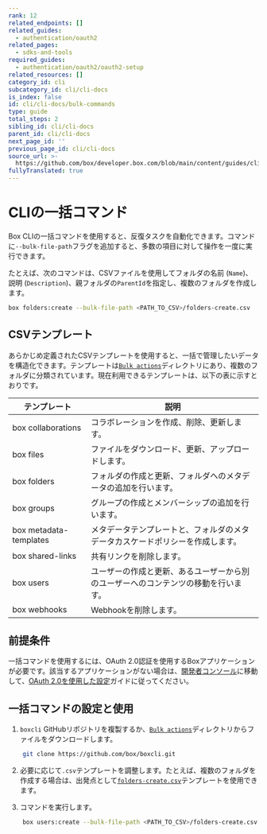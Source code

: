 ```yaml
---
rank: 12
related_endpoints: []
related_guides:
  - authentication/oauth2
related_pages:
  - sdks-and-tools
required_guides:
  - authentication/oauth2/oauth2-setup
related_resources: []
category_id: cli
subcategory_id: cli/cli-docs
is_index: false
id: cli/cli-docs/bulk-commands
type: guide
total_steps: 2
sibling_id: cli/cli-docs
parent_id: cli/cli-docs
next_page_id: ''
previous_page_id: cli/cli-docs
source_url: >-
  https://github.com/box/developer.box.com/blob/main/content/guides/cli/cli-docs/bulk-commands.md
fullyTranslated: true
---
```

# CLIの一括コマンド

Box CLIの一括コマンドを使用すると、反復タスクを自動化できます。コマンドに`--bulk-file-path`フラグを追加すると、多数の項目に対して操作を一度に実行できます。

たとえば、次のコマンドは、CSVファイルを使用してフォルダの名前 (`Name`)、説明 (`Description`)、親フォルダの`ParentId`を指定し、複数のフォルダを作成します。

```bash
box folders:create --bulk-file-path <PATH_TO_CSV>/folders-create.csv

```

## CSVテンプレート

あらかじめ定義されたCSVテンプレートを使用すると、一括で管理したいデータを構造化できます。テンプレートは[`Bulk actions`][bulkactions]ディレクトリにあり、複数のフォルダに分類されています。現在利用できるテンプレートは、以下の表に示すとおりです。

| テンプレート                 | 説明                                        |
| ---------------------- | ----------------------------------------- |
| box collaborations     | コラボレーションを作成、削除、更新します。                     |
| box files              | ファイルをダウンロード、更新、アップロードします。                 |
| box folders            | フォルダの作成と更新、フォルダへのメタデータの追加を行います。           |
| box groups             | グループの作成とメンバーシップの追加を行います。                  |
| box metadata-templates | メタデータテンプレートと、フォルダのメタデータカスケードポリシーを作成します。   |
| box shared-links       | 共有リンクを削除します。                              |
| box users              | ユーザーの作成と更新、あるユーザーから別のユーザーへのコンテンツの移動を行います。 |
| box webhooks           | Webhookを削除します。                            |

## 前提条件

一括コマンドを使用するには、OAuth 2.0認証を使用するBoxアプリケーションが必要です。該当するアプリケーションがない場合は、[開発者コンソール][console]に移動して、[OAuth 2.0を使用した設定][auth]ガイドに従ってください。

## 一括コマンドの設定と使用

1. `boxcli` GitHubリポジトリを複製するか、[`Bulk actions`][bulkactions]ディレクトリからファイルをダウンロードします。

```bash
    git clone https://github.com/box/boxcli.git

```

2. 必要に応じて`.csv`テンプレートを調整します。たとえば、複数のフォルダを作成する場合は、出発点として[`folders-create.csv`][folderstemplate]テンプレートを使用できます。

3. コマンドを実行します。

```bash
    box users:create --bulk-file-path <PATH_TO_CSV>/folders-create.csv

```

[console]: https://app.box.com/developers/console

[auth]: g://authentication/oauth2/oauth2-setup

[bulkactions]: https://github.com/box/boxcli/tree/main/docs/Bulk%20actions

[folderstemplate]: https://github.com/box/boxcli/blob/main/docs/Bulk%20actions/folders/folders-create.csv
